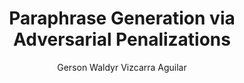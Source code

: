 ---
paperId: 26
author: Gerson Waldyr Vizcarra Aguilar
publicationauthor: Vizcarra Aguilar, G. W.
title: Paraphrase Generation via Adversarial Penalizations
pdf: Poster_Vizcarra_Gerson.pdf
poster: --
alt: --
type: Poster
topic: FAT
link: https://research.latinxinai.org/papers/neurips/2019/pdf/Poster_Vizcarra_Gerson.pdf
conference: neurips
year: 2019
tags: neurips-2019
location: Vancouver, Canada
---